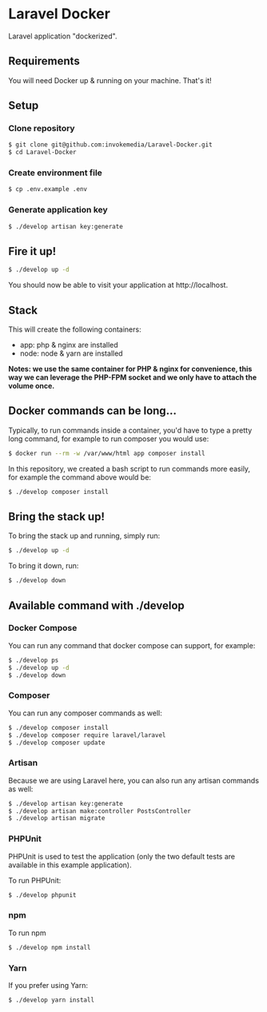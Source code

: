 # Laravel Docker

Laravel application "dockerized".

## Requirements

You will need Docker up & running on your machine. That's it!

## Setup

### Clone repository

```bash 
$ git clone git@github.com:invokemedia/Laravel-Docker.git
$ cd Laravel-Docker
```

### Create environment file

```bash
$ cp .env.example .env
```

### Generate application key

```bash
$ ./develop artisan key:generate
```

## Fire it up!

```bash
$ ./develop up -d
```

You should now be able to visit your application at http://localhost.

## Stack

This will create the following containers:

- app: php & nginx are installed
- node: node & yarn are installed

**Notes: we use the same container for PHP & nginx for convenience, this way we can leverage the PHP-FPM socket and we only have to attach the volume once.**

## Docker commands can be long...

Typically, to run commands inside a container, you'd have to type a pretty long command, for example to run composer you would use:

```bash
$ docker run --rm -w /var/www/html app composer install
```

In this repository, we created a bash script to run commands more easily, for example the command above would be: 

```bash
$ ./develop composer install
```
## Bring the stack up!

 To bring the stack up and running, simply run:
 
 ```bash
$ ./develop up -d
```

To bring it down, run:

```bash
$ ./develop down
```

## Available command with ./develop

### Docker Compose

You can run any command that docker compose can support, for example: 

```bash
$ ./develop ps
$ ./develop up -d
$ ./develop down
```

### Composer

You can run any composer commands as well: 

```bash
$ ./develop composer install
$ ./develop composer require laravel/laravel
$ ./develop composer update
```

### Artisan

Because we are using Laravel here, you can also run any artisan commands as well: 

```bash
$ ./develop artisan key:generate
$ ./develop artisan make:controller PostsController
$ ./develop artisan migrate
```

### PHPUnit

PHPUnit is used to test the application (only the two default tests are available in this example application).
 
To run PHPUnit: 

```bash
$ ./develop phpunit
```

### npm

To run npm

```bash
$ ./develop npm install
```

### Yarn

If you prefer using Yarn:

```bash
$ ./develop yarn install
```